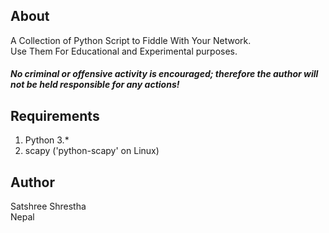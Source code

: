 ## About ##
  
A Collection of Python Script to Fiddle With Your Network.  
Use Them For Educational and Experimental purposes.  
##### No criminal or offensive activity is encouraged; therefore the author will not be held responsible for any actions! ######

## Requirements ## 
  
1. Python 3.*  
2. scapy ('python-scapy' on Linux)  

## Author ##
  
Satshree Shrestha  
Nepal
